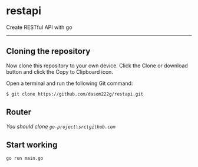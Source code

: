 # restapi
Create RESTful API with go

---------------------------------------

## Cloning the repository
Now clone this repository to your own device. Click the Clone or download button and click the Copy to Clipboard icon.

Open a terminal and run the following Git command:

    $ git clone https://github.com/dasom222g/restapi.git

## Router
_You should clone ```go-project\src\github.com```_
    
## Start working
    go run main.go
